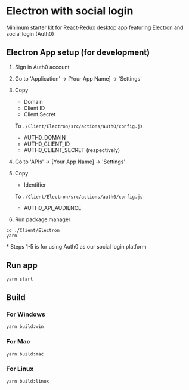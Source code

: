 # Electron with social login

Minimum starter kit for React-Redux desktop app featuring [Electron](https://electronjs.org/) and social login (Auth0)


## Electron App setup (for development)

1. Sign in Auth0 account
2. Go to 'Application' -> [Your App Name] -> 'Settings'
3. Copy
    - Domain
    - Client ID
    - Client Secret

    To `./Client/Electron/src/actions/auth0/config.js`

    - AUTH0_DOMAIN
    - AUTH0_CLIENT_ID
    - AUTH0_CLIENT_SECRET
    (respectively)

4. Go to 'APIs' -> [Your App Name] -> 'Settings'
5. Copy
    - Identifier

    To `./Client/Electron/src/actions/auth0/config.js`

    - AUTH0_API_AUDIENCE
6. Run package manager
```
cd ./Client/Electron
yarn
```
\* Steps 1-5 is for using Auth0 as our social login platform

## Run app

```
yarn start
```


## Build
### For Windows
```
yarn build:win
```
### For Mac
```
yarn build:mac
```
### For Linux
```
yarn build:linux
```
